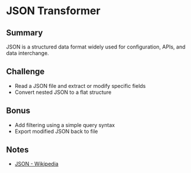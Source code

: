 # JSON Transformer

## Summary

JSON is a structured data format widely used for configuration, APIs, and data interchange.

## Challenge

- Read a JSON file and extract or modify specific fields
- Convert nested JSON to a flat structure

## Bonus

- Add filtering using a simple query syntax
- Export modified JSON back to file

## Notes

- [JSON - Wikipedia](https://en.wikipedia.org/wiki/JSON)
